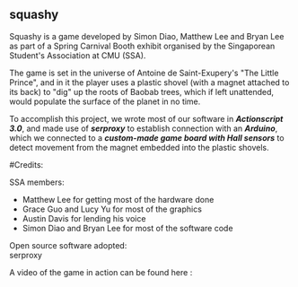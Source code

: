 ## squashy


Squashy is a game developed by Simon Diao, Matthew Lee and Bryan Lee as part of a Spring Carnival Booth exhibit organised by the Singaporean Student's Association at CMU (SSA).

The game is set in the universe of Antoine de Saint-Exupery's "The Little Prince", and in it the player uses a plastic shovel (with a magnet attached to its back) to "dig" up the roots of Baobab trees, which if left unattended, would populate the surface of the planet in no time.

To accomplish this project, we wrote most of our software in *__Actionscript 3.0__*, and made use of *__serproxy__* to establish connection with an *__Arduino__*, which we connected to a *__custom-made game board with Hall sensors__* to detect movement from the magnet embedded into the plastic shovels.

#Credits:

SSA members:

- Matthew Lee for getting most of the hardware done <br>
- Grace Guo and Lucy Yu for most of the graphics <br>
- Austin Davis for lending his voice<br>
- Simon Diao and Bryan Lee for most of the software code <br>

Open source software adopted: <br>
serproxy

A video of the game in action can be found here :
